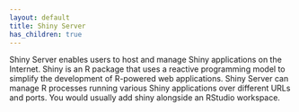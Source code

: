 ```yaml
---
layout: default
title: Shiny Server
has_children: true
---
```


Shiny Server enables users to host and manage Shiny applications on the Internet. Shiny is an R package that uses a reactive programming model to simplify the development of R-powered web applications. Shiny Server can manage R processes running various Shiny applications over different URLs and ports.
You would usually add shiny alongside an RStudio workspace.
